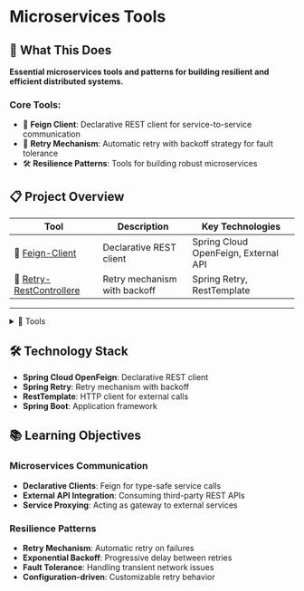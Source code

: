 # Microservices Tools

## 🎯 What This Does

**Essential microservices tools and patterns for building resilient and efficient distributed systems.**

### Core Tools:
- 🔗 **Feign Client**: Declarative REST client for service-to-service communication
- 🔄 **Retry Mechanism**: Automatic retry with backoff strategy for fault tolerance
- 🛠️ **Resilience Patterns**: Tools for building robust microservices

## 📋 Project Overview

| Tool | Description | Key Technologies |
|------|-------------|------------------|
| 🔗 [Feign-Client](Feign-Client/) | Declarative REST client | Spring Cloud OpenFeign, External API |
| 🔄 [Retry-RestControllere](Retry-RestControllere/) | Retry mechanism with backoff | Spring Retry, RestTemplate |

---

<details>
<summary>📂 Tools</summary>

- [🔗 Feign-Client](Feign-Client/)
	<details>
	<summary>Declarative REST client for external API calls</summary>

	**What it does**: Simplifies HTTP client calls with declarative interface
	
	- **Code implementation**: 
	  - CallFeignClient interface with @FeignClient annotation
	  - Direct mapping to JSONPlaceholder API endpoints
	  - MyController acts as proxy to external service
	- **API endpoints**: GET /, GET /{id}, POST / (all proxy to jsonplaceholder.typicode.com)
	- **External integration**: Calls https://jsonplaceholder.typicode.com/posts
	- **Features**: Type-safe REST calls, automatic serialization/deserialization
	- **Learning**: Service-to-service communication, external API integration

	</details>

- [🔄 Retry-RestControllere](Retry-RestControllere/)
	<details>
	<summary>Automatic retry mechanism with exponential backoff</summary>

	**What it does**: Implements retry pattern for handling transient failures
	
	- **Code implementation**: 
	  - MySerice with @Retryable annotation
	  - Exponential backoff strategy (multiplier = 2)
	  - Maximum 2 attempts on any Exception
	- **API endpoint**: GET / (triggers retry mechanism)
	- **Retry configuration**: maxAttempts=2, backoff multiplier=2
	- **Test scenario**: Intentionally throws NullPointerException to demonstrate retry
	- **Features**: Fault tolerance, exponential backoff, configurable retry attempts
	- **Learning**: Resilience patterns, handling transient failures, backoff strategies

	</details>

</details>

## 🛠️ Technology Stack

- **Spring Cloud OpenFeign**: Declarative REST client
- **Spring Retry**: Retry mechanism with backoff
- **RestTemplate**: HTTP client for external calls
- **Spring Boot**: Application framework

## 📚 Learning Objectives

### Microservices Communication
- **Declarative Clients**: Feign for type-safe service calls
- **External API Integration**: Consuming third-party REST APIs
- **Service Proxying**: Acting as gateway to external services

### Resilience Patterns
- **Retry Mechanism**: Automatic retry on failures
- **Exponential Backoff**: Progressive delay between retries
- **Fault Tolerance**: Handling transient network issues
- **Configuration-driven**: Customizable retry behavior